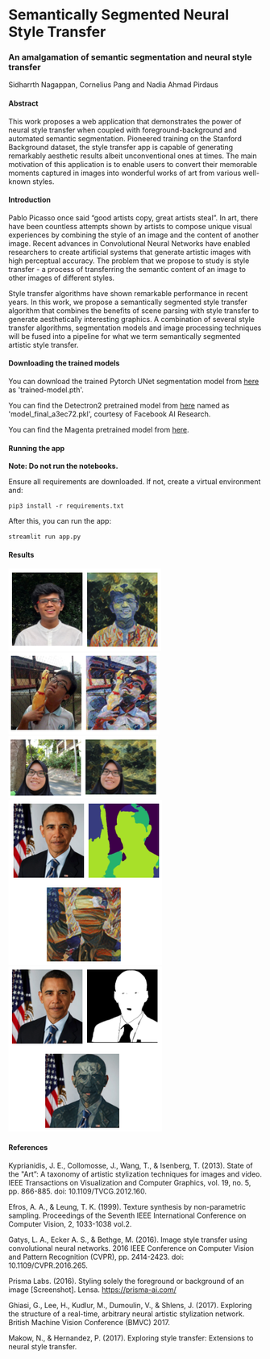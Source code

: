 # Semantically Segmented Neural Style Transfer
### An amalgamation of semantic segmentation and neural style transfer

Sidharrth Nagappan, Cornelius Pang and Nadia Ahmad Pirdaus

#### Abstract

This work proposes a web application that demonstrates the power of neural style transfer when coupled with foreground-background and automated semantic segmentation. Pioneered training on the Stanford Background dataset, the style transfer app is capable of generating remarkably aesthetic results albeit unconventional ones at times. The main motivation of this application is to enable users to convert their memorable moments captured in images into wonderful works of art from various well-known styles.

#### Introduction

Pablo Picasso once said “good artists copy, great artists steal”. In art, there have been countless attempts shown by artists to compose unique visual experiences by combining the style of an image and the content of another image. Recent advances in Convolutional Neural Networks have enabled researchers to create artificial systems that generate artistic images with high perceptual accuracy. The problem that we propose to study is style transfer - a process of transferring the semantic content of an image to other images of different styles.

Style transfer algorithms have shown remarkable performance in recent years. In this work, we propose a semantically segmented style transfer algorithm that combines the benefits of scene parsing with style transfer to generate aesthetically interesting graphics. A combination of several style transfer algorithms, segmentation models and image processing techniques will be fused into a pipeline for what we term semantically segmented artistic style transfer.

#### Downloading the trained models

You can download the trained Pytorch UNet segmentation model from [here](https://drive.google.com/drive/folders/1DLWMrLhO5JNMgAQHi8FcMp7gyESfTQv3?usp=sharing) as 'trained-model.pth'.

You can find the Detectron2 pretrained model from [here](https://drive.google.com/drive/folders/1DLWMrLhO5JNMgAQHi8FcMp7gyESfTQv3?usp=sharing) named as 'model_final_a3ec72.pkl', courtesy of Facebook AI Research.

You can find the Magenta pretrained model from [here](https://drive.google.com/drive/folders/1DLWMrLhO5JNMgAQHi8FcMp7gyESfTQv3?usp=sharing).


#### Running the app

**Note: Do not run the notebooks.**

Ensure all requirements are downloaded. If not, create a virtual environment and:

```
pip3 install -r requirements.txt
```

After this, you can run the app:

```
streamlit run app.py
```

#### Results

<img src="./sid.png">
<br/>

<img src="./corn.png">
<br />

<img src="./nadia.png">
<br />

<img src="./obama.png">
<br />

<img src="./obama-2.png">
<br />

#### References

Kyprianidis, J. E., Collomosse, J., Wang, T., & Isenberg, T. (2013). State of the "Art”: A taxonomy of artistic stylization techniques for images and video. IEEE Transactions on Visualization and Computer Graphics, vol. 19, no. 5, pp. 866-885. doi: 10.1109/TVCG.2012.160.

Efros, A. A., & Leung, T. K. (1999). Texture synthesis by non-parametric sampling. Proceedings of the Seventh IEEE International Conference on Computer Vision, 2, 1033-1038 vol.2.

Gatys, L. A., Ecker A. S., & Bethge, M. (2016). Image style transfer using convolutional neural networks. 2016 IEEE Conference on Computer Vision and Pattern Recognition (CVPR), pp. 2414-2423. doi: 10.1109/CVPR.2016.265.

Prisma Labs. (2016). Styling solely the foreground or background of an image [Screenshot]. Lensa. https://prisma-ai.com/


Ghiasi, G., Lee, H., Kudlur, M., Dumoulin, V., & Shlens, J. (2017). Exploring the structure of a real-time, arbitrary neural artistic stylization network. British Machine Vision Conference (BMVC) 2017.

Makow, N., & Hernandez, P. (2017). Exploring style transfer: Extensions to neural style transfer.
